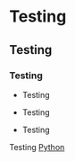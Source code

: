 # Testing

## Testing

### Testing

* Testing

* Testing

* Testing

Testing [Python](/wiki/Python)